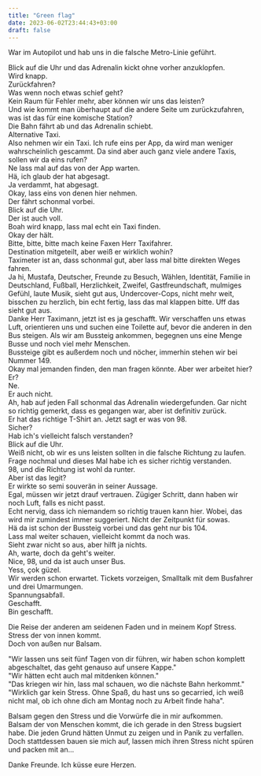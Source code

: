 ```yaml
---
title: "Green flag"
date: 2023-06-02T23:44:43+03:00
draft: false
---
```


War im Autopilot und hab uns in die falsche Metro-Linie geführt.

Blick auf die Uhr und das Adrenalin kickt ohne vorher anzuklopfen.  
Wird knapp.  
Zurückfahren?  
Was wenn noch etwas schief geht?  
Kein Raum für Fehler mehr, aber können wir uns das leisten?  
Und wie kommt man überhaupt auf die andere Seite um zurückzufahren, was ist das für eine komische Station?  
Die Bahn fährt ab und das Adrenalin schiebt.  
Alternative Taxi.  
Also nehmen wir ein Taxi. Ich rufe eins per App, da wird man weniger wahrscheinlich gescammt. Da sind aber auch ganz viele andere Taxis, sollen wir da eins rufen?  
Ne lass mal auf das von der App warten.  
Hä, ich glaub der hat abgesagt.  
Ja verdammt, hat abgesagt.  
Okay, lass eins von denen hier nehmen.  
Der fährt schonmal vorbei.  
Blick auf die Uhr.  
Der ist auch voll.  
Boah wird knapp, lass mal echt ein Taxi finden.  
Okay der hält.  
Bitte, bitte, bitte mach keine Faxen Herr Taxifahrer.  
Destination mitgeteilt, aber weiß er wirklich wohin?  
Taximeter ist an, dass schonmal gut, aber lass mal bitte direkten Weges fahren.  
Ja hi, Mustafa, Deutscher, Freunde zu Besuch, Wählen, Identität, Familie in Deutschland, Fußball, Herzlichkeit, Zweifel, Gastfreundschaft, mulmiges Gefühl, laute Musik, sieht gut aus, Undercover-Cops, nicht mehr weit, bisschen zu herzlich, bin echt fertig, lass das mal klappen bitte. Uff das sieht gut aus.  
Danke Herr Taximann, jetzt ist es ja geschafft. Wir verschaffen uns etwas Luft, orientieren uns und suchen eine Toilette auf, bevor die anderen in den Bus steigen. Als wir am Bussteig ankommen, begegnen uns eine Menge Busse und noch viel mehr Menschen.  
Bussteige gibt es außerdem noch und nöcher, immerhin stehen wir bei Nummer 149.  
Okay mal jemanden finden, den man fragen könnte. Aber wer arbeitet hier?  
Er?  
Ne.  
Er auch nicht.  
Ah, hab auf jeden Fall schonmal das Adrenalin wiedergefunden. Gar nicht so richtig gemerkt, dass es gegangen war, aber ist definitiv zurück.  
Er hat das richtige T-Shirt an. Jetzt sagt er was von 98.  
Sicher?  
Hab ich's vielleicht falsch verstanden?  
Blick auf die Uhr.  
Weiß nicht, ob wir es uns leisten sollten in die falsche Richtung zu laufen. Frage nochmal und dieses Mal habe ich es sicher richtig verstanden.  
98, und die Richtung ist wohl da runter.  
Aber ist das legit?  
Er wirkte so semi souverän in seiner Aussage.  
Egal, müssen wir jetzt drauf vertrauen. Zügiger Schritt, dann haben wir noch Luft, falls es nicht passt.  
Echt nervig, dass ich niemandem so richtig trauen kann hier. Wobei, das wird mir zumindest immer suggeriert. Nicht der Zeitpunkt für sowas.  
Hä da ist schon der Bussteig vorbei und das geht nur bis 104.  
Lass mal weiter schauen, vielleicht kommt da noch was.  
Sieht zwar nicht so aus, aber hilft ja nichts.  
Ah, warte, doch da geht's weiter.  
Nice, 98, und da ist auch unser Bus.  
Yess, çok güzel.  
Wir werden schon erwartet. Tickets vorzeigen, Smalltalk mit dem Busfahrer und drei Umarmungen.  
Spannungsabfall.  
Geschafft.  
Bin geschafft. 

Die Reise der anderen am seidenen Faden und in meinem Kopf Stress.  
Stress der von innen kommt.  
Doch von außen nur Balsam. 

"Wir lassen uns seit fünf Tagen von dir führen, wir haben schon komplett abgeschaltet, das geht genauso auf unsere Kappe."  
"Wir hätten echt auch mal mitdenken können."  
"Das kriegen wir hin, lass mal schauen, wo die nächste Bahn herkommt."  
"Wirklich gar kein Stress. Ohne Spaß, du hast uns so gecarried, ich weiß nicht mal, ob ich ohne dich am Montag noch zu Arbeit finde haha".

Balsam gegen den Stress und die Vorwürfe die in mir aufkommen.  
Balsam der von Menschen kommt, die ich gerade in den Stress bugsiert habe. Die jeden Grund hätten Unmut zu zeigen und in Panik zu verfallen.  
Doch stattdessen bauen sie mich auf, lassen mich ihren Stress nicht spüren und packen mit an...

Danke Freunde.
Ich küsse eure Herzen.
